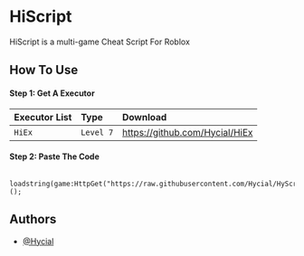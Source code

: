 
# HiScript

HiScript is a multi-game Cheat Script For Roblox


## How To Use

#### Step 1: Get A Executor

| Executor List | Type     | Download                |
| :-------- | :------- | :------------------------- |
| `HiEx` | `Level 7` | https://github.com/Hycial/HiEx|

#### Step 2: Paste The Code

```http
  loadstring(game:HttpGet("https://raw.githubusercontent.com/Hycial/HyScript/master/HiScript.lua"))();
```

## Authors

- [@Hycial](https://www.github.com/Hycial)

